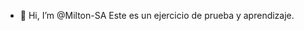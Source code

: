 - 👋 Hi, I’m @Milton-SA
  Este es un ejercicio de prueba y aprendizaje.

<!---
Milton-SA/Milton-SA is a ✨ special ✨ repository because its `README.md` (this file) appears on your GitHub profile.
You can click the Preview link to take a look at your changes.
--->

